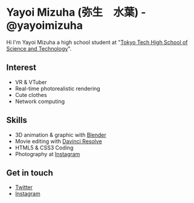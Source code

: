 # Yayoi Mizuha (弥生　水葉) - @yayoimizuha

Hi I'm Yayoi Mizuha a high school student at "[Tokyo Tech High School of Science and Technology](https://www.hst.titech.ac.jp/)".

## Interest

- VR & VTuber
- Real-time photorealistic rendering
- Cute clothes
- Network computing

## Skills

- 3D animation & graphic with [Blender](https://www.blender.org/)
- Movie editing with [Davinci Resolve](https://www.blackmagicdesign.com/products/davinciresolve/)
- HTML5 & CSS3 Coding
- Photography at [Instagram](https://www.instagram.com/tomo_kata_/)

## Get in touch

- [Twitter](https://mobile.twitter.com/yayoi_mizuha)
- [Instagram](https://www.instagram.com/tomo_kata_/)



<!--
**yayoimizuha/yayoimizuha** is a ✨ _special_ ✨ repository because its `README.md` (this file) appears on your GitHub profile.

Here are some ideas to get you started:

- 🔭 I’m currently working on ...
- 🌱 I’m currently learning ...
- 👯 I’m looking to collaborate on ...
- 🤔 I’m looking for help with ...
- 💬 Ask me about ...
- 📫 How to reach me: ...
- 😄 Pronouns: ...
- ⚡ Fun fact: ...
-->
